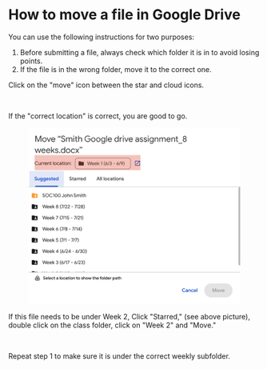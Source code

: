 # How to move a file in Google Drive

You can use the following instructions for two purposes:

1. Before submitting a file, always check which folder it is in to avoid losing points.
2. If the file is in the wrong folder, move it to the correct one.

Click on the "move" icon between the star and cloud icons.

<figure><img src="../../.gitbook/assets/Screenshot 2024-05-29 at 10.45.32 AM.png" alt=""><figcaption></figcaption></figure>

If the "correct location" is correct, you are good to go.

<figure><img src="../../.gitbook/assets/ss_2024-05-29 10.52.32.png" alt=""><figcaption></figcaption></figure>

If this file needs to be under Week 2, Click "Starred," (see above picture), double click on the class folder, click on "Week 2" and "Move."

<figure><img src="../../.gitbook/assets/Screenshot 2024-05-29 at 10.55.58 AM.png" alt=""><figcaption></figcaption></figure>

Repeat step 1 to make sure it is under the correct weekly subfolder.
